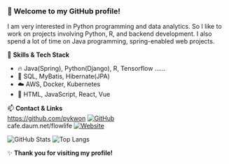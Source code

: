 ### 👋 Welcome to my GitHub profile!

I am very interested in Python programming and data analytics.
So I like to work on projects involving Python, R, and backend development.
I also spend a lot of time on Java programming, spring-enabled web projects.

🌱 **Skills & Tech Stack**  
- 🔥 Java(Spring), Python(Django), R, Tensorflow ......  
- 💾 SQL, MyBatis, Hibernate(JPA)  
- ☁️ AWS, Docker, Kubernetes  
- 🎨 HTML, JavaScript, React, Vue  

📫 **Contact & Links**  
https://github.com/pykwon [![GitHub](https://img.shields.io/badge/GitHub-pykwon-blue?logo=github)](https://github.com/pykwon)  
cafe.daum.net/flowlife [![Website](https://img.shields.io/badge/Website-Visit-green?logo=google-chrome)](http://cafe.daum.net/flowlife)

![GitHub Stats](https://github-readme-stats.vercel.app/api?username=pykwon&show_icons=true&theme=radical)
![Top Langs](https://github-readme-stats.vercel.app/api/top-langs/?username=pykwon&layout=compact)

✨ **Thank you for visiting my profile!**
